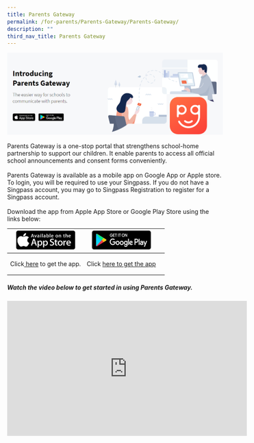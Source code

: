```yaml
---
title: Parents Gateway
permalink: /for-parents/Parents-Gateway/Parents-Gateway/
description: ""
third_nav_title: Parents Gateway
---
```

![](/images/For%20Parents/Parents%20Gateway/P1.png)  

Parents Gateway is a one-stop portal that strengthens school-home partnership to support our children. It enable parents to access all official school announcements and consent forms conveniently.<br>                                             
Parents Gateway is available as a mobile app on Google App or Apple store. To login, you will be required to use your Singpass. If you do not have a Singpass account, you may go to Singpass Registration to register for a Singpass account.  
<br>
Download the app from Apple App Store or Google Play Store using the links below:

| <img style="width:140px;height:46px;" src="/images/For%20Parents/Parents%20Gateway/P2.jpg">  | <img style="width:140px;height:46px" src="/images/For%20Parents/Parents%20Gateway/P3.jpg">  |  |
| -------- | -------- | -------- |
| <p style="text-align:center;"> Click<a href="https://apple.co/2s6twbX"> here</a> to get the app.    | <p style="text-align:center;">Click <a href="http://bit.ly/2Rqnj8Y"> here to get the app</a>      | |

##### Watch the video below to get started in using Parents Gateway.
<iframe width="560" height="315" src="https://www.youtube.com/embed/tW9jwyuovOo" title="YouTube video player" frameborder="0" allow="accelerometer; autoplay; clipboard-write; encrypted-media; gyroscope; picture-in-picture; web-share" allowfullscreen></iframe>	
